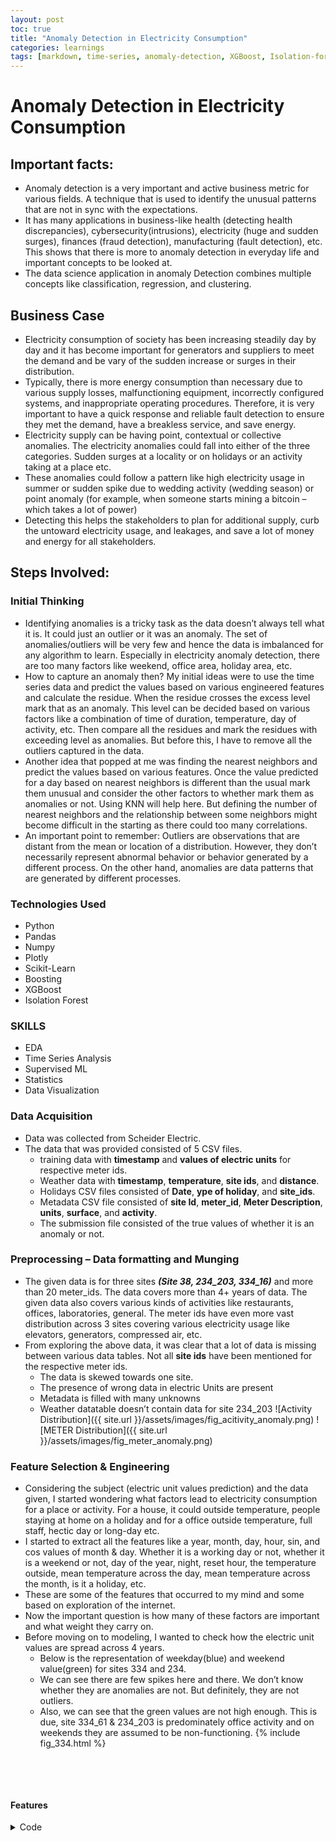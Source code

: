 ```yaml
---
layout: post
toc: true
title: "Anomaly Detection in Electricity Consumption"
categories: learnings
tags: [markdown, time-series, anomaly-detection, XGBoost, Isolation-forest, cudf, GPU, big-data, html, EDA, Plotly]
---
```


# Anomaly Detection in Electricity Consumption


## Important facts:
* Anomaly detection is a very important and active business metric for various fields. A technique that is used to identify the unusual patterns that are not in sync with the expectations.
* It has many applications in business-like health (detecting health discrepancies), cybersecurity(intrusions), electricity (huge and sudden surges), finances (fraud detection), manufacturing (fault detection), etc. This shows that there is more to anomaly detection in everyday life and important concepts to be looked at.
* The data science application in anomaly Detection combines multiple concepts like classification, regression, and clustering.


## Business Case
* Electricity consumption of society has been increasing steadily day by day and it has become important for generators and suppliers to meet the demand and be vary of the sudden increase or surges in their distribution. 
* Typically, there is more energy consumption than necessary due to various supply losses, malfunctioning equipment, incorrectly configured systems, and inappropriate operating procedures. Therefore, it is very important to have a quick response and reliable fault detection to ensure they met the demand, have a breakless service, and save energy.
* Electricity supply can be having point, contextual or collective anomalies. The electricity anomalies could fall into either of the three categories. Sudden surges at a locality or on holidays or an activity taking at a place etc.
* These anomalies could follow a pattern like high electricity usage in summer or sudden spike due to wedding activity (wedding season) or point anomaly (for example, when someone starts mining a bitcoin – which takes a lot of power)
* Detecting this helps the stakeholders to plan for additional supply, curb the untoward electricity usage, and leakages, and save a lot of money and energy for all stakeholders.
 
## Steps Involved:


### Initial Thinking
* Identifying anomalies is a tricky task as the data doesn’t always tell what it is. It could just an outlier or it was an anomaly. The set of anomalies/outliers will be very few and hence the data is imbalanced for any algorithm to learn. Especially in electricity anomaly detection, there are too many factors like weekend, office area, holiday area, etc.
* How to capture an anomaly then? My initial ideas were to use the time series data and predict the values based on various engineered features and calculate the residue. When the residue crosses the excess level mark that as an anomaly. This level can be decided based on various factors like a combination of time of duration, temperature, day of activity, etc. Then compare all the residues and mark the residues with exceeding level as anomalies. But before this, I have to remove all the outliers captured in the data.
* Another idea that popped at me was finding the nearest neighbors and predict the values based on various features. Once the value predicted for a day based on nearest neighbors is different than the usual mark them unusual and consider the other factors to whether mark them as anomalies or not. Using KNN will help here. But defining the number of nearest neighbors and the relationship between some neighbors might become difficult in the starting as there could too many correlations.
* An important point to remember: Outliers are observations that are distant from the mean or location of a distribution. However, they don’t necessarily represent abnormal behavior or behavior generated by a different process. On the other hand, anomalies are data patterns that are generated by different processes.

### Technologies Used

* Python
* Pandas
* Numpy
* Plotly
* Scikit-Learn
* Boosting
* XGBoost
* Isolation Forest

### SKILLS
* EDA
* Time Series Analysis
* Supervised ML
* Statistics
* Data Visualization

### Data Acquisition
* Data was collected from Scheider Electric.
* The data that was provided consisted of 5 CSV files.
  * training data with **timestamp** and **values of electric units** for respective meter ids.
  * Weather data with **timestamp**, **temperature**, **site ids**, and **distance**.
  * Holidays CSV files consisted of **Date**, **ype of holiday**, and **site_ids**.
  * Metadata CSV file consisted of **site Id**, **meter_id**, **Meter Description**, **units**, **surface**, and **activity**.
  * The submission file consisted of the true values of whether it is an anomaly or not.

### Preprocessing – Data formatting and Munging
* The given data is for three sites ***(Site 38, 234_203, 334_16)*** and more than 20 meter_ids. The data covers more than 4+ years of data. The given data also covers various kinds of activities like restaurants, offices, laboratories, general. The meter ids have even more vast distribution across 3 sites covering various electricity usage like elevators, generators, compressed air, etc.
* From exploring the above data, it was clear that a lot of data is missing between various data tables. Not all **site ids** have been mentioned for the respective meter ids.
  * The data is skewed towards one site.
  * The presence of wrong data in electric Units are present
  * Metadata is filled with many unknowns
  * Weather datatable doesn’t contain data for site 234_203
  ![Activity Distribution]({{ site.url }}/assets/images/fig_acitivity_anomaly.png)
  ![METER Distribution]({{ site.url }}/assets/images/fig_meter_anomaly.png)
  

### Feature Selection & Engineering
* Considering the subject (electric unit values prediction) and the data given, I started wondering what factors lead to electricity consumption for a place or activity. For a house, it could outside temperature, people staying at home on a holiday and for a office outside temperature, full staff, hectic day or long-day etc.
* I started to extract all the features like a year, month, day, hour, sin, and cos values of month & day. Whether it is a working day or not, whether it is a weekend or not, day of the year, night, reset hour, the temperature outside, mean temperature across the day, mean temperature across the month, is it a holiday, etc.
* These are some of the features that occurred to my mind and some based on exploration of the internet.
* Now the important question is how many of these factors are important and what weight they carry on.
* Before moving on to modeling, I wanted to check how the electric unit values are spread across 4 years. 
  * Below is the representation of weekday(blue) and weekend value(green) for sites 334 and 234. 
  * We can see there are few spikes here and there. We don’t know whether they are anomalies are not. But definitely, they are not outliers.
  * Also, we can see that the green values are not high enough. This is due, site 334_61 & 234_203 is predominately office activity and on weekends they are assumed to be non-functioning.
  {% include fig_334.html %}
  <p>&nbsp;</p>
  <p>&nbsp;</p>
  
  
#### Features
<details>
<summary> Code</summary>
 </p>

  ```python#
  def basic_feature_engineering(df):
      night_hours = {20:0,21:1,22:2,23:3,0:4,1:5,2:6,3:7,4:8,5:9,6:10}
      day_hours = dict([(h,i) for i,h in enumerate(range(7,20))])

      df['year'] = pd.DatetimeIndex(df['Timestamp']).year
      df['month'] = pd.DatetimeIndex(df['Timestamp']).month

      df['month_sin'] = np.sin(df['month']*2*pi/12)
      df['month_cos'] = np.cos(df['month']*2*pi/12)
      df['day'] = pd.DatetimeIndex(df['Timestamp']).day
      df['hour'] = pd.DatetimeIndex(df['Timestamp']).hour

      df['day_sin'] = np.sin(df['day']*2*pi/30)
      df['day_cos'] = np.cos(df['day']*2*pi/30)

      #df['day_of_week'] = pd.DatetimeIndex(df['Timestamp']).weekday_name
      df['day_of_week'] = pd.DatetimeIndex(df['Timestamp']).day_name()
      df['working_day'] = (df['day_of_week']!= 'Saturday' )&(df['day_of_week']!= 'Sunday' )
      df['weekofyear'] = pd.DatetimeIndex(df['Timestamp']).weekofyear
      df['weekofyear_sin'] = np.sin(df['weekofyear']*2*pi/52)
      df['weekofyear_cos'] = np.cos(df['weekofyear']*2*pi/52)

      df['dayofyear'] = pd.DatetimeIndex(df['Timestamp']).dayofyear
      df['dayofyear_sin'] = np.sin(df['dayofyear']*2*pi/365)
      df['dayofyear_cos'] = np.cos(df['dayofyear']*2*pi/365)
      df['hour_sin'] = np.sin(df['hour']*2*pi/24)
      df['hour_cos'] = np.cos(df['hour']*2*pi/24)

      df.loc[(((df['hour']>=20 )&(df['hour']<= 23 ))|((df['hour']>=0 )&(df['hour']< 7 ))),'night']= True
      df['night'].fillna(False,inplace = True)

      df.loc[df['night']==True,'reset_hour']= df.loc[df['night']==True,'hour'].apply(lambda x: night_hours[x] )
      df.loc[df['night']==False,'reset_hour']= df.loc[df['night']==False,'hour'].apply(lambda x: day_hours[x] )

      df.loc[(((df['hour']>=22 )&(df['hour']<= 23 ))|((df['hour']>=0 )&(df['hour']< 7 ))),'time_of_day']= 0
      df.loc[(((df['hour']>=7 )&(df['hour']< 10 ))|((df['hour']>=18 )&(df['hour']< 22 ))),'time_of_day']= 1
      df.loc[(((df['hour']>=10 )&(df['hour']< 18 ))),'time_of_day']= 2

      df['minute'] = pd.DatetimeIndex(df['Timestamp']).minute
  return df


  def fea_day(df,weather_mod):
      df = basic_feature_engineering(df)

      df.dropna(subset = ['Values'], inplace = True)
      df = pd.merge(df,weather_mod[['year','month','day','hour','Temperature']], how='left', on = ['year','month','day','hour'])

      df = df.join(df[['year','month','day','Temperature']].groupby(['year','month','day']).mean(), on = ['year','month','day'],rsuffix = '_mean_date')
      df['Temperature_sq']=df['Temperature']**2
      df['night'] = df['night'].astype(int)

      df = df.join(df[['year','month','day','night','Temperature']].groupby(['year','month','day','night']).mean(), on = ['year','month','day','night'],rsuffix = '_mean_time_of_day')
      df = df.join(holidays_mod[['year','month','day','is_holiday']].set_index(['year','month','day']), on = ['year','month','day'])

      df.is_holiday.fillna(False, inplace = True)
      df['is_holiday'] = df['is_holiday'].astype(int)

      df['is_abnormal'] = False

      df['high_temp'] = df['Temperature_mean_date']>17
      df.loc[(df.Timestamp>'2015-08-09')&(df.Timestamp<'2015-08-15'),'is_holiday']= True
      df.loc[((df['working_day']==True)&(df['high_temp']==True)&(df['is_holiday']==False)),'model_num'] = 1
      df.loc[((df['working_day']==True)&(df['high_temp']==False)&(df['is_holiday']==False)),'model_num'] = 2
      df.loc[((df['working_day']==False)&(df['high_temp']==False)&(df['is_holiday']==False)),'model_num'] = 3
      df.loc[((df['working_day']==False)&(df['high_temp']==True)&(df['is_holiday']==False)),'model_num'] = 4
      df.loc[((df['day_of_week']=='Saturday')| (df['day_of_week']=='Sunday') | (df['is_holiday']==True)),'model_num'] = 5

      df['model_num'].fillna(0,inplace = True)
      df['working_day'] = df['working_day'].astype(int)
      df['is_holiday'] = df['is_holiday'].astype(int)

return df
  ```





### Model Selection & Training
* As the electricity data is time-series data, I decided to use regression-based supervised learning model (XGBoost) to predict the future values based on past values and extracted feature engineering. The features I used are as follows
  * Rolling mean, moving average, temperature, and other features like a year, month, weekend, weekday, cos and sin feature of day and month, etc.
  * Choosing XGBoost was an active choice as it has been the most efficient gradient boosting algorithm. It produces prediction by combining an ensemble of weak predictors. 
  * To avoid overfitting, I used cross validation to split the train and test data sets 
  * Since I am using regression for prediction, I used RMSE metric to calculate the error.
* We have seen above that the weekend and weekday consumption values are a lot different and the same model cannot be used. Hence I decided to use the Isolation forest model for weekend prediction. While using isolation forest, I tried using the normalizaed 24 hours values rather than direct values because, weekend consumption appeared to be level distributed and didn’t want a prediction solely on some factors.
* For weekend anomaly detection, I borrowed some features from an github solution. 
  * The features he has selected as follows. (I felt these are extensive and best features for an isolation forest algorithm and hence I couldn’t perform any better than this)
    * The power values of each hour are extracted as features.
    * Temperature
    * Power value after 9:00am as its a weekend and the consumption values after a bit of morning project the real consumption.
    * *Kullback-Leibler Divergence*: Measure of how one probability distribution diverges from the empirical distribution. We calculate the mean value of power usage of each hour as the empirical distribution, then calculate the KL divergence of each weekend 24-hr power usage with the empirical distribution.
    * The hour of daily power values’ peak because if peak occurs later in the day suddenly, it could be an anomaly.
  * Isolation forest is an effective unsupervised algorithm with a small requirement. 
  * The way this algorithm works is that first it build isolation trees by randomly selecting features and then starts splitting the data based on features’ break points. Then anomalies are detected as instances which have short average path lengths on the isolation trees.
* But the case is not over yet. We predicted the consumption values and now have to detect the anomalies
  * I defined an anomaly if the predicted error exceeds a defined rule-based threshold. 
  * Here I plotted the error values after converting a distribution (gaussian) by resampling with respect to day with mean values and identifying those error values which fall in 2 sigma level.
  * The extreme large errors are labelled as anomalies. 
* The predicted anomalies are visuaized below
  * For site 334 
  {% include fig_334_anomalies.html %}
  * For site 234 
  {% include fig_234_anomalies.html %}
  <p>&nbsp;</p>
  

### Future Work and Scope
* This work can be further improved using a more rule-based approach to decide the right anomalies for each site and meter id. Using PCA and more feature engineering can give us more accurate predictions and then using rule-based hand-holding can help us achieving in more accuracy.
* There is a lot of research going on in detecting anomalies in various sectors. The neural networks, GANs (novel unsupervised learning methods) are becoming more efficient in identifying anomalies. These methods can be very well be used to tabular data as well.
 
## MY LEARNINGS:
* My biggest takeaway from this project is anomaly pattern detection need subject matter expertise more than any other data science field. 
* This is one the important and practical field with very high stakes in the real world.
* Combining time series and anomaly detection increases those even more higher. 
* Very important define the rules to fix the threshold to identify the anomaly.
* Having more anomaly alerts is better than having less.
* Isolation forest an unsupervised algorithm is very helpful in predicting with short average path lengths and also compute with low linear time complexity with very small memory requirement. 
* Using RAPIDS AI to implement XGBoost using GPU. Wasn’t completely successful. Need to check more

#### What I tried and couldn’t achieve
* The data had more than a 1million rows for some sites. I wasn’t able to figure out a way to use GPU to train on site specific data. I was able to perform only on meter id specific. 
* Need to figure out GPU based training and incorporate more data for training thereby getting getting more accurate anomalies.


